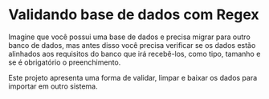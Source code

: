 
# Validando base de dados com Regex

Imagine que você possui uma base de dados e precisa migrar para outro banco de dados, mas antes disso você precisa verificar se os dados estão alinhados aos requisitos do banco que irá recebê-los, como tipo, tamanho e se é obrigatório o preenchimento. 

Este projeto apresenta uma forma de validar, limpar e baixar os dados para importar em outro sistema.

